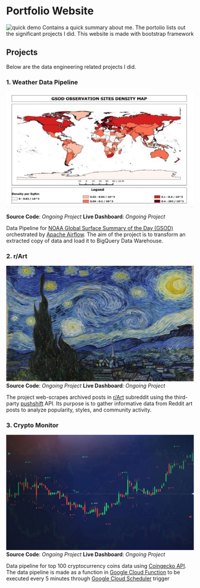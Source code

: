 # Portfolio Website
![quick demo](assets/out.gif)
Contains a quick summary about me. The portolio lists out the significant projects I did. This website is made with bootstrap framework
## Projects
Below are the data engineering related projects I did.
### 1. Weather Data Pipeline
![Image not found: asset/1.jpg](assets/1.jpg "Image not found: asset/1.jpg")

**Source Code**: _Ongoing Project_
**Live Dashboard**: _Ongoing Project_

Data Pipeline for [NOAA Global Surface Summary of the Day (GSOD)](https://www.ncei.noaa.gov/access/metadata/landing-page/bin/iso?id=gov.noaa.ncdc:C00516) orchestrated by [Apache Airflow](https://airflow.apache.org/). The aim of the project is to transform an extracted copy of data and load it to BigQuery Data Warehouse.

### 2. r/Art
![r/Art](assets/2.jpg)
**Source Code**: _Ongoing Project_
**Live Dashboard**: _Ongoing Project_

The project web-scrapes archived posts in [r/Art](https://www.reddit.com/r/art/) subreddit using the third-party [pushshift](https://pushshift.io/) API. Its purpose is to gather informative data from Reddit art posts to analyze popularity, styles, and community activity.

### 3. Crypto Monitor
![crypto chart](assets/3.jpg)
**Source Code**: _Ongoing Project_
**Live Dashboard**: _Ongoing Project_

Data pipeline for top 100 cryptocurrency coins data using [Coingecko API](https://www.coingecko.com/en/api/documentation). The data pipeline is made as a function in [Google Cloud Function](https://cloud.google.com/functions) to be executed every 5 minutes through [Google Cloud Scheduler](https://cloud.google.com/scheduler) trigger
